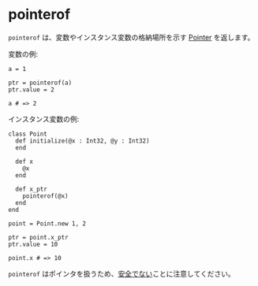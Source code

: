 # pointerof

`pointerof` は、変数やインスタンス変数の格納場所を示す [Pointer](http://crystal-lang.org/api/Pointer.html) を返します。

変数の例:

```crystal
a = 1

ptr = pointerof(a)
ptr.value = 2

a # => 2
```

インスタンス変数の例:

```crystal
class Point
  def initialize(@x : Int32, @y : Int32)
  end

  def x
    @x
  end

  def x_ptr
    pointerof(@x)
  end
end

point = Point.new 1, 2

ptr = point.x_ptr
ptr.value = 10

point.x # => 10
```

`pointerof` はポインタを扱うため、[安全でない](unsafe.md)ことに注意してください。

